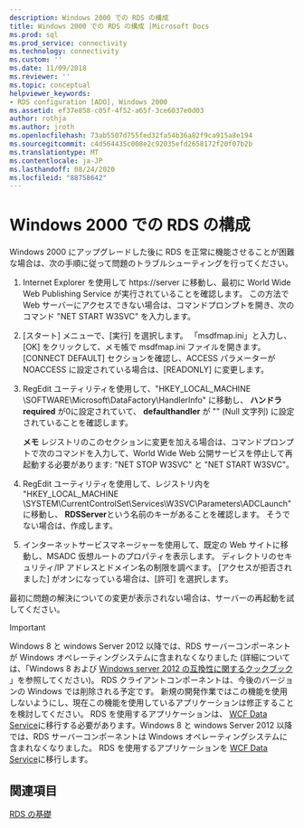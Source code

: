 ```yaml
---
description: Windows 2000 での RDS の構成
title: Windows 2000 での RDS の構成 |Microsoft Docs
ms.prod: sql
ms.prod_service: connectivity
ms.technology: connectivity
ms.custom: ''
ms.date: 11/09/2018
ms.reviewer: ''
ms.topic: conceptual
helpviewer_keywords:
- RDS configuration [ADO], Windows 2000
ms.assetid: ef37e858-c05f-4f52-a65f-3ce6037e0d03
author: rothja
ms.author: jroth
ms.openlocfilehash: 73ab5507d755fed32fa54b36a82f9ca915a8e194
ms.sourcegitcommit: c4d564435c008e2c92035efd2658172f20f07b2b
ms.translationtype: MT
ms.contentlocale: ja-JP
ms.lasthandoff: 08/24/2020
ms.locfileid: "88758642"
---
```

# <a name="configuring-rds-on-windows-2000"></a>Windows 2000 での RDS の構成
Windows 2000 にアップグレードした後に RDS を正常に機能させることが困難な場合は、次の手順に従って問題のトラブルシューティングを行ってください。  
  
1.  Internet Explorer を使用して https://server に移動し、最初に World Wide Web Publishing Service が実行されていることを確認します。 この方法で Web サーバーにアクセスできない場合は、コマンドプロンプトを開き、次のコマンド "NET START W3SVC" を入力します。  
  
2.  [スタート] メニューで、[実行] を選択します。 「msdfmap.ini」と入力し、[OK] をクリックして、メモ帳で msdfmap.ini ファイルを開きます。 [CONNECT DEFAULT] セクションを確認し、ACCESS パラメーターが NOACCESS に設定されている場合は、[READONLY] に変更します。  
  
3.  RegEdit ユーティリティを使用して、"HKEY_LOCAL_MACHINE \SOFTWARE\Microsoft\DataFactory\HandlerInfo" に移動し、 **ハンドラ required** が0に設定されていて、 **defaulthandler** が "" (Null 文字列) に設定されていることを確認します。  
  
     **メモ** レジストリのこのセクションに変更を加える場合は、コマンドプロンプトで次のコマンドを入力して、World Wide Web 公開サービスを停止して再起動する必要があります: "NET STOP W3SVC" と "NET START W3SVC"。  
  
4.  RegEdit ユーティリティを使用して、レジストリ内を "HKEY_LOCAL_MACHINE \SYSTEM\CurrentControlSet\Services\W3SVC\Parameters\ADCLaunch" に移動し、 **RDSServer**という名前のキーがあることを確認します。 そうでない場合は、作成します。  
  
5.  インターネットサービスマネージャーを使用して、既定の Web サイトに移動し、MSADC 仮想ルートのプロパティを表示します。 ディレクトリのセキュリティ/IP アドレスとドメイン名の制限を調べます。 [アクセスが拒否されました] がオンになっている場合は、[許可] を選択します。  
  
 最初に問題の解決についての変更が表示されない場合は、サーバーの再起動を試してください。  
  
> [!IMPORTANT]
>  Windows 8 と windows Server 2012 以降では、RDS サーバーコンポーネントが Windows オペレーティングシステムに含まれなくなりました (詳細については、「Windows 8 および [Windows server 2012 の互換性に関するクックブック](https://www.microsoft.com/download/details.aspx?id=27416) 」を参照してください)。 RDS クライアントコンポーネントは、今後のバージョンの Windows では削除される予定です。 新規の開発作業ではこの機能を使用しないようにし、現在この機能を使用しているアプリケーションは修正することを検討してください。 RDS を使用するアプリケーションは、 [WCF Data Service](https://go.microsoft.com/fwlink/?LinkId=199565)に移行する必要があります。Windows 8 と windows Server 2012 以降では、RDS サーバーコンポーネントは Windows オペレーティングシステムに含まれなくなりました。 RDS を使用するアプリケーションを [WCF Data Service](https://go.microsoft.com/fwlink/?LinkId=199565)に移行します。  
  
## <a name="see-also"></a>関連項目  
 [RDS の基礎](./rds-fundamentals.md)